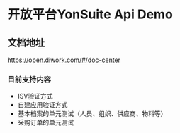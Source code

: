 # 开放平台YonSuite Api Demo

## 文档地址

https://open.diwork.com/#/doc-center

### 目前支持内容

- ISV验证方式
- 自建应用验证方式
- 基本档案的单元测试（人员、组织、供应商、物料等）
- 采购订单的单元测试



